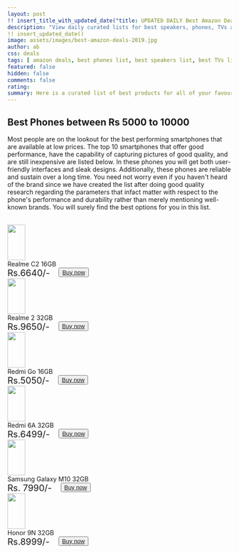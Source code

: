 ```yaml
---
layout: post
!! insert_title_with_updated_date("title: UPDATED DAILY Best Amazon Deals") !!
description: "View daily curated lists for best speakers, phones, TVs and many more categories offering the best deals on Amazon "
!! insert_updated_date()
image: assets/images/best-amazon-deals-2019.jpg
author: ab 
css: deals
tags: [ amazon deals, best phones list, best speakers list, best TVs list ]
featured: false 
hidden: false
comments: false 
rating: 
summary: Here is a curated list of best products for all of your favourite categories on Amazon. Browse through the lists of your choice and select those products which you find suitable based on your preference parameters. We monitor the latest products and update this list daily so that you can make informed decisions. In each of the lists, you will find sufficient detail about the product's performance across different parameters. You can check this information and then proceed to buy the product of your choice. So let's go ahead and start exploring.
---
```


## Best Phones between Rs 5000 to 10000
Most people are on the lookout for the best performing smartphones that are available at low prices. The top 10 smartphones that offer good performance, have the capability of capturing pictures of good quality, and are still inexpensive are listed below. In these phones you will get both user-friendly interfaces and sleak designs. Additionally, these phones are reliable and sustain over a long time. You need not worry even if you haven't heard of the brand since we have created the list after doing good quality research regarding the parameters that infact matter with respect to the phone's performance and durability rather than merely mentioning well-known brands. You will surely find the best options for you in this list.

<br/>
<body class = "deals-body">
<div class="deals-row">
  <div class="deals-column">
    <div class="deals-card">
      <img src="http://rukmini1.flixcart.com/image/1024/720/jmi22kw0/mobile/x/e/9/realme-c1-rmx1811-original-imaf9e7c6pw23b6h.jpeg" style="width:40px; height:80px; align:middle;"/>
      <div> Realme C2 16GB</div>
      <div style="display:flex; flex-direction:row">
     	 <div style="font-size: 20px"> Rs.6640/- </div>
	 <div style="padding-left: 20px"><button type="button"><a href="https://www.amazon.in/Realme-Diamond-Black-16GB-Storage/dp/B07RKWDL8B/ref=sr_1_3?crid=3E2V13AEXRMOQ"> Buy now </a> </button></div>
      </div>
    </div>
  </div>
  <div class="deals-column"> 
    <div class="deals-card">
      <img src="https://rukminim1.flixcart.com/image/128/128/jlcmavk0/mobile/y/f/8/realme-2-rmx805-original-imaf8hxyjcncbxpw.jpeg" style="width:40px; height:80px; align:middle"/>
      <div> Realme 2 32GB</div>	
      <div style="display:flex; flex-direction:row">
     	 <div style="font-size: 20px"> Rs.9650/- </div>
	 <div style="padding-left: 20px"><button type="button"><a href="https://www.amazon.in/REALME-Smartphone-Internal-storage-Black/dp/B07HQGTYVB/ref=sr_1_4?"> Buy now </a></button></div>
      </div>
    </div>
  </div>	
  <div class="deals-column">
    <div class="deals-card">
       <img src="https://rukminim1.flixcart.com/image/352/352/j16qm4w0/mobile/f/z/y/mi-redmi-1s-mzb4123in-original-imaestgf6zh7h7jq.jpeg" style="width:40px; height:80px; align:middle"/>
      <div> Redmi Go 16GB</div>
      <div style="display:flex; flex-direction:row">
     	 <div style="font-size: 20px"> Rs.5050/- </div>
	 <div style="padding-left: 20px"><button type="button"><a href="https://www.amazon.in/Redmi-Go-Black-16-RAM/dp/B07SRZSQYV/ref=sr_1_2?"> Buy now </a> </button></div>
      </div>
    </div>
  </div>
  <div class="deals-column"> 
     <div class="deals-card">
      <img src="https://rukminim1.flixcart.com/image/352/352/jefzonk0/mobile/k/w/g/mi-redmi-5a-mci3b-original-imaf34ccfrfsrhrr.jpeg" style="width:40px; height:80px; align:middle"/>
      <div> Redmi 6A 32GB</div>	
      <div style="display:flex; flex-direction:row">
     	 <div style="font-size: 20px"> Rs.6499/- </div>
	 <div style="padding-left: 20px"><button type="button"><a href="https://www.amazon.in/Redmi-6A-Black-32GB-Storage/dp/B07DJHR5C7/ref=sr_1_2?"> Buy now </a> </button></div>
      </div>
     </div>
  </div>
  <div class="deals-column"> 
     <div class="deals-card">
      <img src="https://m.media-amazon.com/images/I/613Os2k0a2L._AC_UY327_FMwebp_QL65_.jpg" style="width:40px; height:80px; align: middle"/>
      <div> Samsung Galaxy M10 32GB</div>
      <div style="display:flex; flex-direction:row">
     	 <div style="font-size: 20px"> Rs. 7990/- </div>
	 <div style="padding-left: 20px"><button type="button"><a href="https://www.amazon.in/Samsung-Galaxy-Ocean-Blue-32GB/dp/B07HGH8JWQ/ref=sr_1_8?"> Buy now  </a></button></div>
      </div>
     </div>
  </div>
  <div class="deals-column"> 
     <div class="deals-card">
      <img src="https://rukminim1.flixcart.com/image/352/352/jpvihzk0/mobile/x/b/g/honor-9n-lld-al20-original-imafcysuxztcr4gz.jpeg" style="width:40px; height:80px; align: middle"/>
      <div> Honor 9N 32GB</div>
      <div style="display:flex; flex-direction:row">
     	 <div style="font-size: 20px"> Rs.8999/- </div>
	 <div style="padding-left: 20px"><button type="button"><a href="https://www.amazon.in/Honor-9N-Sapphire-Blue-RAM/dp/B07JH1WZL5/ref=sr_1_7?"> Buy now </a> </button></div>
      </div>
     </div>
  </div>

</div>
</body>

<br/><br/>

<!--
## Best phones between Rs.10000 to 25000

## Best Speakers under Rs.5000

## Best Speakers in moderate price range

## Best TVs
-->

